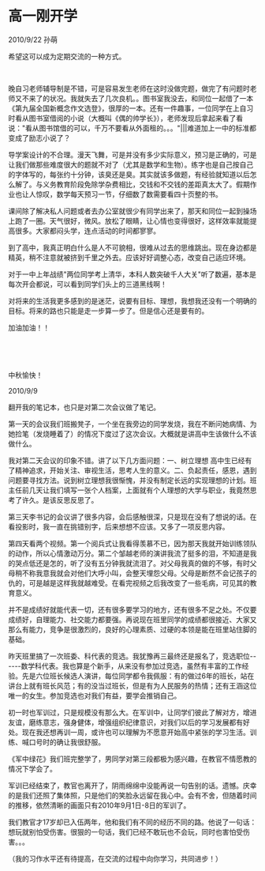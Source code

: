 # 高一刚开学
2010/9/22
孙萌

希望这可以成为定期交流的一种方式。

 

晚自习老师辅导制是不错，可是容易发生老师在这时没做完题，做完了有问题时老师又不来了的状况。我就失去了几次良机。。图书室我没去，和同位一起借了一本《第九届全国新概念作文选登》，很厚的一本。还有一件趣事，一位同学在上自习时看从图书室借阅的小说（大概叫《偶的帅学长》），老师发现后拿起来看了看说："看从图书馆借的可以，千万不要看从外面租的。。。"\|\|\|难道加上一中的标准都变成了励志小说了？

导学案设计的不合理。漫天飞舞，可是并没有多少实际意义，预习是正确的，可是让我们做那些难度很大的题就不对了（尤其是数学和生物）。练字也是自己按自己的字体写的，每张约十分钟，该臭还是臭。其实就该多做题，有经验就知道以后怎么解了。与义务教育阶段免除学杂费相比，交钱和不交钱的差距真太大了。假期作业也让人惊叹，数学每天预习一节，仔细数了数需要看四十页整的书。

课间除了解决私人问题或者去办公室就很少有同学出来了，那天和同位一起到操场上跑了一圈。天气很好，微风。放松了眼睛，让心情也变得很好，这样效率就能提高很多。大家都闷头学，连点活动的时间都寥寥。

到了高中，我真正明白什么是人不可貌相，很难从过去的思维跳出。现在身边都是精英，稍不注意就被挤到千里之外去。应该好好调整心态，改变自己适应环境。

对于一中上年战绩"两位同学考上清华，本科人数突破千人大关"听了数遍，基本是每次开会都说，可以看到同学们头上的三道黑线啊！

对将来的生活我更多感到的是迷茫，说要有目标、理想，我想我还没有一个明确的目标。将来的路也只能是走一步算一步了。但是信心还是要有的。

加油加油！！

 

 

中秋愉快！

2010/9/9


翻开我的笔记本，也只是对第二次会议做了笔记。

第一天的会议我们班搬凳子，一个坐在我旁边的同学发烧，我在不断问她病情、为她捡笔（发烧睡着了）的情况下度过了这次会议。大概就是讲高中生该做什么不该做什么。

我对第二天会议的印象不错。讲了以下几方面问题：一、树立理想
高中生已经有了精神追求，开始关注、审视生活，思考人生的意义。二、负起责任，感恩，遇到问题要寻找方法。说到树立理想我很惭愧，并没有制定长远的实现理想的计划。班主任前几天让我们填写一张个人档案，上面就有个人理想的大学与职业，我竟然思考了许久。是该反思反思了。

第三天李书记的会议讲了很多内容，会后感触很深，只是现在没有了想说的话。在看投影时，我一直在挑错别字，后来想想不应该。又多了一项反思内容。

第四天看两个视频。第一个阅兵式让我看得羡慕不已，因为那天我就开始训练领队的动作，所以心情激动万分。第二个邹越老师的演讲我流了挺多的泪，不知道是我的哭点低还是怎的，听了没有五分钟我就流泪了。对父母我真的做的不够，有时父母稍不称我意我就会对他们大呼小叫，会整天埋怨父母。父母是断然不会记孩子的仇的，可是越是这样我就越难受。在看完视频之后我改变了一些毛病，可见其的教育意义。

并不是成绩好就能代表一切，还有很多要学习的地方，还有很多不足之处。不仅要成绩好，自理能力、社交能力都要强。再说现在班里同学的成绩都很接近、大家又那么有能力，竞争是很激烈的，良好的心理素质、过硬的本领是能在班里站住脚的基础。

昨天班里搞了一次班委、科代表的竞选。我犹豫再三最终还是报名了，竞选职位------数学科代表。我也算是个新手，从来没有参加过竞选，虽然有丰富的工作经验。先是六位班长候选人演讲，每位同学都令我佩服：有的做过6年的班长，站在讲台上就有班长风范；有的没当过班长，但是有为人民服务的热情；还有王涵这位唯一的女生。参加竞选也对我们有益，要学会推销自己。

初一时也军训过，只是规模没有那么大。在军训中，让同学们彼此了解对方，增进友谊，磨练意志，强身健体，增强组织纪律意识，对我们以后的学习发展都有好处。现在我还想再训一周，或许也可以理解为不愿意开始高中紧张的学习生活。训练、喊口号时的确让我很舒服。

《军中绿花》我们班完整学了，男同学对第三段都极为感兴趣，在教官不情愿教的情况下学会了。

军训已经结束了，教官也离开了，阴雨绵绵中没能再说一句告别的话。遗憾。庆幸的是我们还照了集体照，只是他们的笑脸永远留在我心中。会有不舍，但随着时间的推移，依然清晰的画面只有2010年9月1日-8日的军训了。

我们教官才17岁却已入伍两年，他和我们有不同的经历不同的路。他说了一句话：想玩就别怕受伤害。很狠的一句话，我们已经不敢玩也不会玩，同时也害怕受伤害。。。

（我的习作水平还有待提高，在交流的过程中向你学习，共同进步！）
